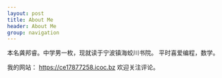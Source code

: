 ```yaml
---
layout: post
title: About Me
header: About Me
group: navigation
---
```




本名龚邦睿。中学男一枚，现就读于宁波镇海蛟川书院。 平时喜爱编程，数学。

我的网站： https://ce17877258.icoc.bz 欢迎关注评论。


